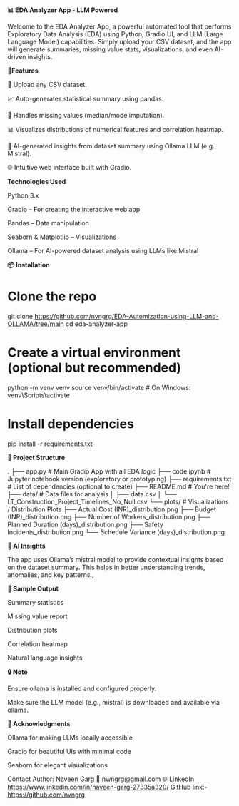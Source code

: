  **📊 EDA Analyzer App - LLM Powered**
 
  Welcome to the EDA Analyzer App, a powerful automated tool that performs Exploratory Data Analysis (EDA) using Python, Gradio UI, and LLM (Large Language Model) capabilities. 
  Simply upload your CSV dataset, and the app will generate summaries, missing value stats, visualizations, and even AI-driven insights.

 **🚀Features**
 
📁 Upload any CSV dataset.

📈 Auto-generates statistical summary using pandas.

🧼 Handles missing values (median/mode imputation).

📊 Visualizes distributions of numerical features and correlation heatmap.

🤖 AI-generated insights from dataset summary using Ollama LLM (e.g., Mistral).

🌐 Intuitive web interface built with Gradio.

**Technologies Used**

Python 3.x

Gradio – For creating the interactive web app

Pandas – Data manipulation

Seaborn & Matplotlib – Visualizations

Ollama – For AI-powered dataset analysis using LLMs like Mistral

**📦 Installation**

# Clone the repo
git clone https://github.com/nvngrg/EDA-Automization-using-LLM-and-OLLAMA/tree/main
cd eda-analyzer-app

# Create a virtual environment (optional but recommended)
python -m venv venv
source venv/bin/activate  # On Windows: venv\Scripts\activate

# Install dependencies
pip install -r requirements.txt

**📂 Project Structure**

.
├── app.py                             # Main Gradio App with all EDA logic
├── code.ipynb                         # Jupyter notebook version (exploratory or prototyping)
├── requirements.txt                   # List of dependencies (optional to create)
├── README.md                          # You're here!
├── data/                              # Data files for analysis
│   ├── data.csv
│   └── LT_Construction_Project_Timelines_No_Null.csv
└── plots/                             # Visualizations / Distribution Plots
    ├── Actual Cost (INR)_distribution.png
    ├── Budget (INR)_distribution.png
    ├── Number of Workers_distribution.png
    ├── Planned Duration (days)_distribution.png
    ├── Safety Incidents_distribution.png
    └── Schedule Variance (days)_distribution.png

**🧠 AI Insights**

The app uses Ollama’s mistral model to provide contextual insights based on the dataset summary. This helps in better understanding trends, anomalies, and key patterns.,

**📸 Sample Output**

Summary statistics

Missing value report

Distribution plots

Correlation heatmap

Natural language insights

**🔒 Note**

Ensure ollama is installed and configured properly.

Make sure the LLM model (e.g., mistral) is downloaded and available via ollama.

**🙌 Acknowledgments**

Ollama for making LLMs locally accessible

Gradio for beautiful UIs with minimal code

Seaborn for elegant visualizations

 Contact
Author: Naveen Garg
📧 nwngrg@gmail.com
🌐 LinkedIn https://www.linkedin.com/in/naveen-garg-27335a320/ GitHub link:-  https://github.com/nvngrg 





